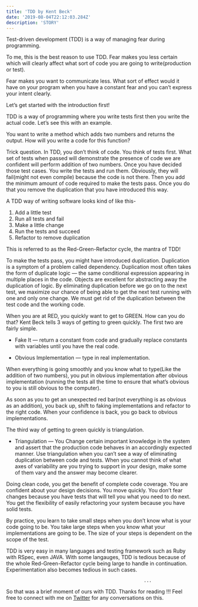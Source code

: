 ```yaml
---
title: 'TDD by Kent Beck'
date: '2019-08-04T22:12:03.284Z'
description: 'STORY'
---
```


Test-driven development (TDD) is a way of managing fear during programming.

To me, this is the best reason to use TDD. Fear makes you less certain which will clearly affect what sort of code you are going to write(production or test).

Fear makes you want to communicate less. What sort of effect would it have on your program when you have a constant fear and you can’t express your intent clearly.

Let’s get started with the introduction first!

TDD is a way of programming where you write tests first then you write the actual code. Let’s see this with an example.

You want to write a method which adds two numbers and returns the output. How will you write a code for this function?

Trick question. In TDD, you don’t think of code. You think of tests first. What set of tests when passed will demonstrate the presence of code we are confident will perform addition of two numbers. Once you have decided those test cases. You write the tests and run them. Obviously, they will fail(might not even compile) because the code is not there. Then you add the minimum amount of code required to make the tests pass. Once you do that you remove the duplication that you have introduced this way.

A TDD way of writing software looks kind of like this-

1. Add a little test
2. Run all tests and fail
3. Make a little change
4. Run the tests and succeed
5. Refactor to remove duplication

This is referred to as the Red-Green-Refactor cycle, the mantra of TDD!

To make the tests pass, you might have introduced duplication. Duplication is a symptom of a problem called dependency. Duplication most often takes the form of duplicate logic — the same conditional expression appearing in multiple places in the code. Objects are excellent for abstracting away the duplication of logic. By eliminating duplication before we go on to the next test, we maximize our chance of being able to get the next test running with one and only one change. We must get rid of the duplication between the test code and the working code.


When you are at RED, you quickly want to get to GREEN. How can you do that? Kent Beck tells 3 ways of getting to green quickly. The first two are fairly simple.

* Fake It — return a constant from code and gradually replace constants with variables until you have the real code.

* Obvious Implementation — type in real implementation.


When everything is going smoothly and you know what to type(Like the addition of two numbers), you put in obvious implementation after obvious implementation (running the tests all the time to ensure that what’s obvious to you is still obvious to the computer).

As soon as you to get an unexpected red bar(not everything is as obvious as an addition), you back up, shift to faking implementations and refactor to the right code. When your confidence is back, you go back to obvious implementations.

The third way of getting to green quickly is triangulation.

* Triangulation — You Change certain important knowledge in the system and assert that the production code behaves in an accordingly expected manner. Use triangulation when you can’t see a way of eliminating duplication between code and tests. When you cannot think of what axes of variability are you trying to support in your design, make some of them vary and the answer may become clearer.

Doing clean code, you get the benefit of complete code coverage. You are confident about your design decisions. You move quickly. You don’t fear changes because you have tests that will tell you what you need to do next. You get the flexibility of easily refactoring your system because you have solid tests.

By practice, you learn to take small steps when you don’t know what is your code going to be. You take large steps when you know what your implementations are going to be. The size of your steps is dependent on the scope of the test.

TDD is very easy in many languages and testing framework such as Ruby with RSpec, even JAVA. With some langauges, TDD is tedious because of the whole Red-Green-Refactor cycle being large to handle in continuation. Experimentation also becomes tedious in such cases.

                                                        ...

So that was a brief moment of ours with TDD. Thanks for reading !!!
Feel free to connect with me on [Twitter](https://twitter.com/whoAbhishekSah) for any conversations on this.